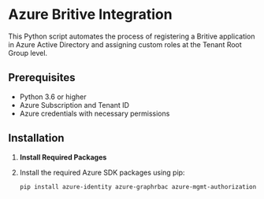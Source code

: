 # Azure Britive Integration

This Python script automates the process of registering a Britive application in Azure Active Directory and assigning custom roles at the Tenant Root Group level.

## Prerequisites

- Python 3.6 or higher
- Azure Subscription and Tenant ID
- Azure credentials with necessary permissions

## Installation

1. **Install Required Packages**
2. 
   Install the required Azure SDK packages using pip:

    ```bash
    pip install azure-identity azure-graphrbac azure-mgmt-authorization
    ```